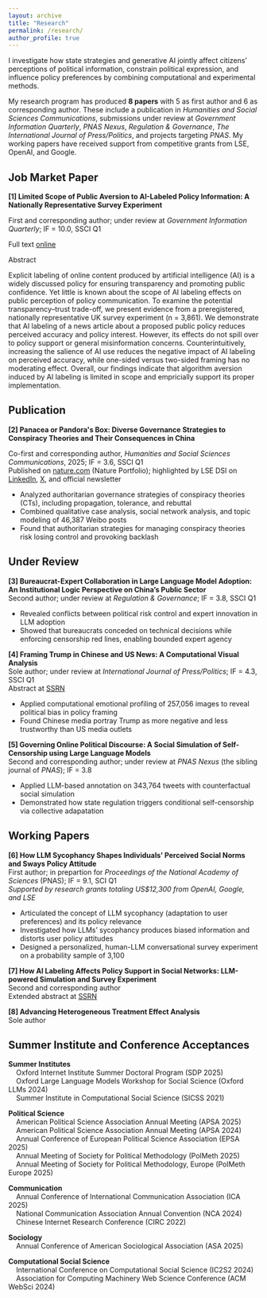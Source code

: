 ```yaml
---
layout: archive
title: "Research"
permalink: /research/
author_profile: true
---
```


I investigate how state strategies and generative AI jointly affect citizens’ perceptions of political information, constrain political expression, and influence policy preferences by combining computational and experimental methods.

My research program has produced **8 papers** with 5 as first author and 6 as corresponding author. These include a publication in *Humanities and Social Sciences Communications*, submissions under review at *Government Information Quarterly*, *PNAS Nexus*, *Regulation & Governance*, *The International Journal of Press/Politics*, and projects targeting *PNAS*. My working papers have received support from competitive grants from LSE, OpenAI, and Google.


## Job Market Paper

**[1] Limited Scope of Public Aversion to AI-Labeled Policy Information: A Nationally Representative Survey Experiment** 

First and corresponding author; under review at *Government Information Quarterly*; IF = 10.0, SSCI Q1

Full text [online](https://www.dropbox.com/scl/fi/dj2nuqcqevgtjgxazy1xy/Job_Market_Paper.pdf?rlkey=b0edp511k88eme2s5mww9y31s&st=ltul8bhu&dl=0)

Abstract 

Explicit labeling of online content produced by artificial intelligence (AI) is a widely discussed policy for ensuring transparency and promoting public confidence. Yet little is known about the scope of AI labeling effects on public perception of policy communication. To examine the potential transparency–trust trade-off, we present evidence from a preregistered, nationally representative UK survey experiment (n = 3,861). We demonstrate that AI labeling of a news article about a proposed public policy reduces perceived accuracy and policy interest. However, its effects do not spill over to policy support or general misinformation concerns. Counterintuitively, increasing the salience of AI use reduces the negative impact of AI labeling on perceived accuracy, while one-sided versus two-sided framing has no moderating effect. Overall, our findings indicate that algorithm aversion induced by AI labeling is limited in scope and empricially support its proper implementation.

## Publication

**[2] Panacea or Pandora's Box: Diverse Governance Strategies to Conspiracy Theories and Their Consequences in China** 

Co-first and corresponding author, *Humanities and Social Sciences Communications*, 2025; IF = 3.6, SSCI Q1  
Published on [nature.com](https://www.nature.com/articles/s41599-024-04350-1) (Nature Portfolio); highlighted by LSE DSI on [LinkedIn](https://www.linkedin.com/feed/update/urn:li:activity:7338216361464127490/), [X](https://x.com/lsedatascience/status/1932453471413760431?s=46), and official newsletter

- Analyzed authoritarian governance strategies of conspiracy theories (CTs), including propagation, tolerance, and rebuttal
- Combined qualitative case analysis, social network analysis, and topic modeling of 46,387 Weibo posts
- Found that authoritarian strategies for managing conspiracy theories risk losing control and provoking backlash

## Under Review

**[3] Bureaucrat-Expert Collaboration in Large Language Model Adoption: An Institutional Logic Perspective on China’s Public Sector**  
Second author; under review at *Regulation & Governance*; IF = 3.8, SSCI Q1
- Revealed conflicts between political risk control and expert innovation in LLM adoption
- Showed that bureaucrats conceded on technical decisions while enforcing censorship red lines, enabling bounded expert agency

**[4] Framing Trump in Chinese and US News: A Computational Visual Analysis**  
Sole author; under review at *International Journal of Press/Politics*; IF = 4.3, SSCI Q1  
Abstract at [SSRN](https://papers.ssrn.com/sol3/papers.cfm?abstract_id=5319923)
- Applied computational emotional profiling of 257,056 images to reveal political bias in policy framing
- Found Chinese media portray Trump as more negative and less trustworthy than US media outlets

**[5] Governing Online Political Discourse: A Social Simulation of Self-Censorship using Large Language Models**  
Second and corresponding author; under review at *PNAS Nexus* (the sibling journal of *PNAS*); IF = 3.8
- Applied LLM-based annotation on 343,764 tweets with counterfactual social simulation
- Demonstrated how state regulation triggers conditional self-censorship via collective adapatation

## Working Papers

**[6] How LLM Sycophancy Shapes Individuals' Perceived Social Norms and Sways Policy Attitude**  
First author; in prepartion for *Proceedings of the National Academy of Sciences* (PNAS); IF = 9.1, SCI Q1  
*Supported by research grants totaling US$12,300 from OpenAI, Google, and LSE*
- Articulated the concept of LLM sycophancy (adaptation to user preferences) and its policy relevance
- Investigated how LLMs’ sycophancy produces biased information and distorts user policy attitudes
- Designed a personalized, human-LLM conversational survey experiment on a probability sample of 3,100

**[7] How AI Labeling Affects Policy Support in Social Networks: LLM-powered Simulation and Survey Experiment**  
Second and corresponding author  
Extended abstract at [SSRN](https://papers.ssrn.com/sol3/papers.cfm?abstract_id=5320375)

**[8] Advancing Heterogeneous Treatment Effect Analysis**  
Sole author

## Summer Institute and Conference Acceptances  

**Summer Institutes**  
&nbsp;&nbsp;&nbsp;&nbsp;Oxford Internet Institute Summer Doctoral Program (SDP 2025)  
&nbsp;&nbsp;&nbsp;&nbsp;Oxford Large Language Models Workshop for Social Science (Oxford LLMs 2024)  
&nbsp;&nbsp;&nbsp;&nbsp;Summer Institute in Computational Social Science (SICSS 2021)

**Political Science**  
&nbsp;&nbsp;&nbsp;&nbsp;American Political Science Association Annual Meeting (APSA 2025)  
&nbsp;&nbsp;&nbsp;&nbsp;American Political Science Association Annual Meeting (APSA 2024)  
&nbsp;&nbsp;&nbsp;&nbsp;Annual Conference of European Political Science Association (EPSA 2025)  
&nbsp;&nbsp;&nbsp;&nbsp;Annual Meeting of Society for Political Methodology (PolMeth 2025)  
&nbsp;&nbsp;&nbsp;&nbsp;Annual Meeting of Society for Political Methodology, Europe (PolMeth Europe 2025)  

**Communication**  
&nbsp;&nbsp;&nbsp;&nbsp;Annual Conference of International Communication Association (ICA 2025)  
&nbsp;&nbsp;&nbsp;&nbsp;National Communication Association Annual Convention (NCA 2024)  
&nbsp;&nbsp;&nbsp;&nbsp;Chinese Internet Research Conference (CIRC 2022)  

**Sociology**  
&nbsp;&nbsp;&nbsp;&nbsp;Annual Conference of American Sociological Association (ASA 2025)  

**Computational Social Science**  
&nbsp;&nbsp;&nbsp;&nbsp;International Conference on Computational Social Science (IC2S2 2024)  
&nbsp;&nbsp;&nbsp;&nbsp;Association for Computing Machinery Web Science Conference (ACM WebSci 2024)  
